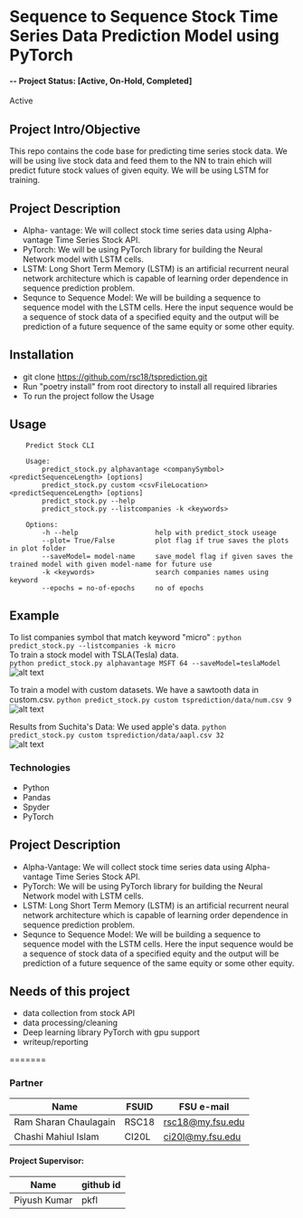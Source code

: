 # Sequence to Sequence Stock Time Series Data Prediction Model using PyTorch 

#### -- Project Status: [Active, On-Hold, Completed]
Active

## Project Intro/Objective
This repo contains the code base for predicting time series stock data. We will be using live stock data and feed them to the NN to train ehich will predict future stock values of given equity. We will be using LSTM for training. 

## Project Description
* Alpha- vantage: We will collect stock time series data using Alpha-vantage Time Series Stock API. 
* PyTorch: We will be using PyTorch library for building the Neural Network model with LSTM cells.
* LSTM: Long Short Term Memory (LSTM) is an artificial recurrent neural network architecture which is capable of learning order dependence in sequence prediction problem.
* Sequnce to Sequence Model: We will be building a sequence to sequence model with the LSTM cells. Here the input sequence would be a sequence of stock data of a specified equity and the output will be prediction of a future sequence of the same equity or some other equity. 

## Installation   
 * git clone https://github.com/rsc18/tsprediction.git
 * Run "poetry install" from root directory to install all required libraries
 * To run the project follow the Usage
 
## Usage

```
    Predict Stock CLI

    Usage:
        predict_stock.py alphavantage <companySymbol> <predictSequenceLength> [options]
        predict_stock.py custom <csvFileLocation> <predictSequenceLength> [options]
        predict_stock.py --help
        predict_stock.py --listcompanies -k <keywords>
 
    Options:
        -h --help                   help with predict_stock useage
        --plot= True/False          plot flag if true saves the plots in plot folder
        --saveModel= model-name     save_model flag if given saves the trained model with given model-name for future use
        -k <keywords>               search companies names using keyword
        --epochs = no-of-epochs     no of epochs

```
## Example
To list companies symbol that match keyword "micro" :
``` python predict_stock.py --listcompanies -k micro  ```       
To train a stock model with TSLA(Tesla) data.     
``` python predict_stock.py alphavantage MSFT 64 --saveModel=teslaModel   ```      
![alt text](https://github.com/rsc18/tsprediction/blob/main/figures/MSFT-64-e300.png)

To train a model with custom datasets.  We have a sawtooth data in custom.csv.
``` python predict_stock.py custom tsprediction/data/num.csv 9   ```       
![alt text](https://github.com/rsc18/tsprediction/blob/main/figures/sawtooth.png)   

Results from Suchita's Data:
We used apple's data.
``` python predict_stock.py custom tsprediction/data/aapl.csv 32   ```     
![alt text](https://github.com/rsc18/tsprediction/blob/main/figures/S-AAPL-32-e300.png)


### Technologies
* Python
* Pandas
* Spyder
* PyTorch
 

## Project Description
* Alpha-Vantage: We will collect stock time series data using Alpha-vantage Time Series Stock API. 
* PyTorch: We will be using PyTorch library for building the Neural Network model with LSTM cells.
* LSTM: Long Short Term Memory (LSTM) is an artificial recurrent neural network architecture which is capable of learning order dependence in sequence prediction problem.
* Sequnce to Sequence Model: We will be building a sequence to sequence model with the LSTM cells. Here the input sequence would be a sequence of stock data of a specified equity and the output will be prediction of a future sequence of the same equity or some other equity. 


## Needs of this project

- data collection from stock API
- data processing/cleaning
- Deep learning library PyTorch with gpu support
- writeup/reporting



=======
### Partner
|Name     |  FSUID   |  FSU e-mail  |
|---------|-----------------|-------|
| Ram Sharan Chaulagain | RSC18 | rsc18@my.fsu.edu |
| Chashi Mahiul Islam | CI20L | ci20l@my.fsu.edu |

#### Project Supervisor:

|Name     |  github id   | 
|---------|-----------------|
|Piyush Kumar | pkfl |



